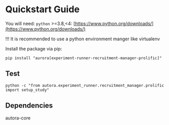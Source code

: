 # Quickstart Guide

You will need:
`python` >=3.8,<4: [https://www.python.org/downloads/](https://www.python.org/downloads/)

!!! It is recommended to use a python environment manger like virtualenv

Install the package via pip:

```shell
pip install "aurora[experiment-runner-recruitment-manager-prolific]"
```

## Test
```shell
python -c "from autora.experiment_runner.recruitment_manager.prolific import setup_study"
```


## Dependencies

autora-core
